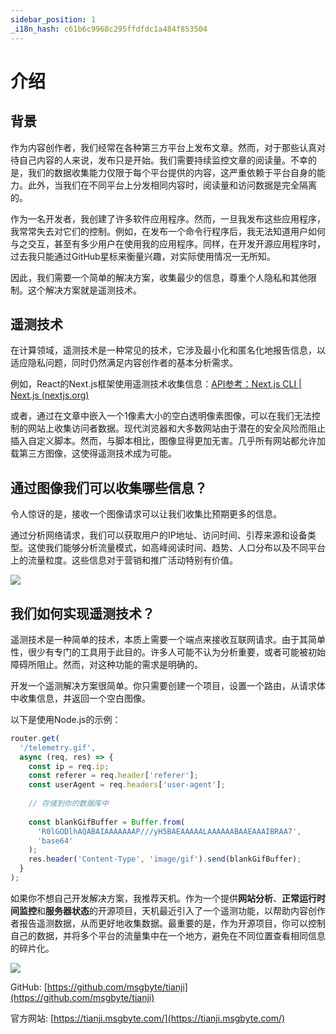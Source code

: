 ```yaml
---
sidebar_position: 1
_i18n_hash: c61b6c9968c295ffdfdc1a484f853504
---
```

# 介绍

## 背景

作为内容创作者，我们经常在各种第三方平台上发布文章。然而，对于那些认真对待自己内容的人来说，发布只是开始。我们需要持续监控文章的阅读量。不幸的是，我们的数据收集能力仅限于每个平台提供的内容，这严重依赖于平台自身的能力。此外，当我们在不同平台上分发相同内容时，阅读量和访问数据是完全隔离的。

作为一名开发者，我创建了许多软件应用程序。然而，一旦我发布这些应用程序，我常常失去对它们的控制。例如，在发布一个命令行程序后，我无法知道用户如何与之交互，甚至有多少用户在使用我的应用程序。同样，在开发开源应用程序时，过去我只能通过GitHub星标来衡量兴趣，对实际使用情况一无所知。

因此，我们需要一个简单的解决方案，收集最少的信息，尊重个人隐私和其他限制。这个解决方案就是遥测技术。

## 遥测技术

在计算领域，遥测技术是一种常见的技术，它涉及最小化和匿名化地报告信息，以适应隐私问题，同时仍然满足内容创作者的基本分析需求。

例如，React的Next.js框架使用遥测技术收集信息：[API参考：Next.js CLI | Next.js (nextjs.org)](https://nextjs.org/docs/app/api-reference/next-cli#telemetry)

或者，通过在文章中嵌入一个1像素大小的空白透明像素图像，可以在我们无法控制的网站上收集访问者数据。现代浏览器和大多数网站由于潜在的安全风险而阻止插入自定义脚本。然而，与脚本相比，图像显得更加无害。几乎所有网站都允许加载第三方图像，这使得遥测技术成为可能。

## 通过图像我们可以收集哪些信息？

令人惊讶的是，接收一个图像请求可以让我们收集比预期更多的信息。

通过分析网络请求，我们可以获取用户的IP地址、访问时间、引荐来源和设备类型。这使我们能够分析流量模式，如高峰阅读时间、趋势、人口分布以及不同平台上的流量粒度。这些信息对于营销和推广活动特别有价值。

![](/img/telemetry/1.png)

## 我们如何实现遥测技术？

遥测技术是一种简单的技术，本质上需要一个端点来接收互联网请求。由于其简单性，很少有专门的工具用于此目的。许多人可能不认为分析重要，或者可能被初始障碍所阻止。然而，对这种功能的需求是明确的。

开发一个遥测解决方案很简单。你只需要创建一个项目，设置一个路由，从请求体中收集信息，并返回一个空白图像。

以下是使用Node.js的示例：

```jsx
router.get(
  '/telemetry.gif',
  async (req, res) => {
    const ip = req.ip;
    const referer = req.header['referer'];
    const userAgent = req.headers['user-agent'];
    
    // 存储到你的数据库中
    
    const blankGifBuffer = Buffer.from(
      'R0lGODlhAQABAIAAAAAAAP///yH5BAEAAAAALAAAAAABAAEAAAIBRAA7',
      'base64'
    );
    res.header('Content-Type', 'image/gif').send(blankGifBuffer);
  }
);
```

如果你不想自己开发解决方案，我推荐天机。作为一个提供**网站分析**、**正常运行时间监控**和**服务器状态**的开源项目，天机最近引入了一个遥测功能，以帮助内容创作者报告遥测数据，从而更好地收集数据。最重要的是，作为开源项目，你可以控制自己的数据，并将多个平台的流量集中在一个地方，避免在不同位置查看相同信息的碎片化。

![](/img/telemetry/2.png)

GitHub: [https://github.com/msgbyte/tianji](https://github.com/msgbyte/tianji) 

官方网站: [https://tianji.msgbyte.com/](https://tianji.msgbyte.com/)

